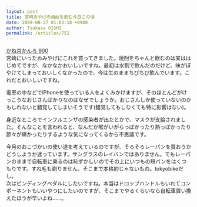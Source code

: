 ```yaml
---
layout: post
title: 宮崎みやげの焼酎を飲む今日この頃
date: 2009-08-27 01:03:18 +0900
author: Tsukasa OISHI
permalink: /articles/752
---
```



[かね京かんろ 900](http://www.e-shouchu.com/seihin/item69.html)  
宮崎にいったおみやげにこれを買ってきました。焼酎をちゃんと飲むのは実ははじめてですが、なかなかおいしいですね。最初は水割で飲んだのだけど、味がぼやけてしまっておいしくなかったので、今は生のままちびちび飲んでいます。これだとおいしいですね。  

電車の中などでiPhoneを使っている人をよくみかけますが、そのほとんどがけっこうなおじさんばかりなのはなぜでしょうか。おじさんしか使っていないのかもしれないと錯覚してしまいそうです(錯覚してもしなくても特に影響はない)。  

身近なところでインフルエンザの感染者が出たとかで、マスクが支給されました。そんなことを言われると、なんだか喉がいがらっぽかったり熱っぽかったり節々が痛かったりするような気になってくるから不思議です。  

今月のおこづかいの使い道を考えているのですが、そろそろレーパンを買おうかどうしようか迷っています。サングラスのレイバンではありません。でもレーパンのままで自転車に乗るのは恥ずかしいのでその上にいつもの短パンをはくつもりです。すね毛も剃りません。そこまで本格的じゃないもの。tokyobikeだし。  
次はビンディングペダルにしたいですね。本当はドロップハンドルもいれてコンポーネントもいいやつにしたいのですが、そこまでやるくらいなら自転車買い換えたほうが早いよね……。  

